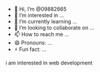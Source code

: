 - 👋 Hi, I’m @09882665
- 👀 I’m interested in ...
- 🌱 I’m currently learning ...
- 💞️ I’m looking to collaborate on ...
- 📫 How to reach me ...
- 😄 Pronouns: ...
- ⚡ Fun fact: ...

<!---
09882665/09882665 is a ✨ special ✨ repository because its `README.md` (this file) appears on your GitHub profile.
You can click the Preview link to take a look at your changes.
---> i am interested in web development


